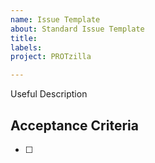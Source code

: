 ```yaml
---
name: Issue Template
about: Standard Issue Template
title: 
labels: 
project: PROTzilla

---
```


Useful Description

## Acceptance Criteria
- [ ] 
